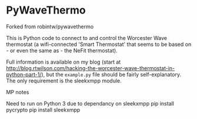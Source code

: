 # PyWaveThermo

Forked from robintw/pywavethermo

This is Python code to connect to and control the Worcester Wave thermostat
(a wifi-connected 'Smart Thermostat' that seems to be based on - or even the same as - the NeFit thermostat).

Full information is available on my blog (start at http://blog.rtwilson.com/hacking-the-worcester-wave-thermostat-in-python-part-1/),
but the `example.py` file should be fairly self-explanatory. The only requirement is the sleekxmpp module.

MP notes

Need to run on Python 3 due to dependancy on sleekxmpp
pip install pycrypto
pip install sleekxmpp
